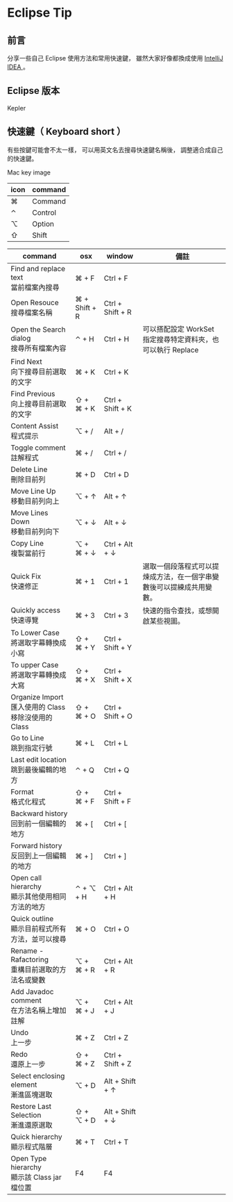 # Eclipse Tip

## 前言

分享一些自己 Eclipse 使用方法和常用快速鍵，
雖然大家好像都換成使用 [ IntelliJ IDEA ](https://www.jetbrains.com/idea/)。

## Eclipse 版本

Kepler

## 快速鍵（ Keyboard short ）

有些按鍵可能會不太一樣，
可以用英文名去搜尋快速鍵名稱後，
調整適合成自己的快速鍵。

Mac key image 

 icon | command 
 ---  | ---
 ⌘    | Command  
 ⌃    | Control
 ⌥    | Option
 ⇧    | Shift
 


 command |  osx  | window | 備註
 ------- | ------ | -----  | ---
 Find and replace text <br> 當前檔案內搜尋        |  ⌘ + F        | Ctrl + F |
 Open Resouce <br>  搜尋檔案名稱                  | ⌘ + Shift + R | Ctrl + Shift + R |
 Open the Search dialog <br> 搜尋所有檔案內容      | ⌃ + H         | Ctrl + H | 可以搭配設定 WorkSet 指定搜尋特定資料夾，也可以執行 Replace
 Find Next <br> 向下搜尋目前選取的文字        | ⌘ + K | Ctrl + K
 Find Previous <br> 向上搜尋目前選取的文字    | ⇧ + ⌘ + K | Ctrl + Shift +  K
 Content Assist <br> 程式提示 | ⌥ + / | Alt + /  |
 Toggle comment <br> 註解程式 | ⌘ + / | Ctrl + / |
 Delete Line <br> 刪除目前列 | ⌘ + D | Ctrl + D |
 Move Line Up <br> 移動目前列向上 | ⌥ + ↑ | Alt + ↑ |
 Move Lines Down <br> 移動目前列向下 | ⌥ + ↓ | Alt + ↓ |
 Copy Line <br> 複製當前行 | ⌥ + ⌘ + ↓ | Ctrl + Alt  + ↓|
 Quick Fix <br> 快速修正 | ⌘ + 1 | Ctrl + 1 | 選取一個段落程式可以提煉成方法，在一個字串變數後可以提練成共用變數。
 Quickly access <br> 快速導覽 | ⌘ + 3 | Ctrl + 3 |  快速的指令查找，或想開啟某些視圖。
 To Lower Case <br> 將選取字幕轉換成小寫 | ⇧ + ⌘ + Y | Ctrl + Shift + Y |  
 To upper Case <br> 將選取字幕轉換成大寫 | ⇧ + ⌘ + X | Ctrl + Shift + X |  
 Organize Import <br> 匯入使用的 Class 移除沒使用的 Class | ⇧ + ⌘ + O | Ctrl + Shift + O |  
 Go to Line <br> 跳到指定行號 | ⌘ + L | Ctrl + L |  
 Last edit location <br> 跳到最後編輯的地方 | ⌃ + Q | Ctrl + Q |  
 Format <br> 格式化程式  | ⇧ + ⌘ + F | Ctrl + Shift + F |  
 Backward history <br> 回到前一個編輯的地方| ⌘ + [ | Ctrl + [
 Forward history <br>  反回到上一個編輯的地方| ⌘ + ] | Ctrl + ]
 Open call hierarchy <br> 顯示其他使用相同方法的地方 | ⌃ + ⌥ + H | Ctrl + Alt + H
 Quick outline <br> 顯示目前程式所有方法，並可以搜尋 | ⌘ + O| Ctrl + O
 Rename - Rafactoring <br> 重構目前選取的方法名或變數 | ⌥ + ⌘ + R | Ctrl + Alt + R
 Add Javadoc comment <br> 在方法名稱上增加註解| ⌥ + ⌘ + J| Ctrl + Alt + J
 Undo <br> 上一步 | ⌘ + Z | Ctrl + Z
 Redo <br> 還原上一步 | ⇧ + ⌘ + Z | Ctrl + Shift + Z
 Select enclosing element<br> 漸進區塊選取 | ⌥ + D |Alt + Shift + ↑
 Restore Last Selection <br> 漸進還原選取 | ⇧ + ⌥ + D | Alt + Shift +  ↓
 Quick hierarchy <br> 顯示程式階層| ⌘ + T | Ctrl + T
 Open Type hierarchy<br> 顯示該 Class jar 檔位置| F4 | F4

